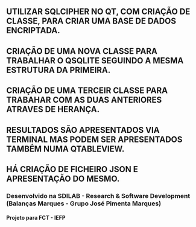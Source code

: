 ## UTILIZAR SQLCIPHER NO QT, COM CRIAÇÃO DE CLASSE, PARA CRIAR UMA BASE DE DADOS ENCRIPTADA.
## CRIAÇÃO DE UMA NOVA CLASSE PARA TRABALHAR O QSQLITE SEGUINDO A MESMA ESTRUTURA DA PRIMEIRA.
## CRIAÇÃO DE UMA TERCEIR CLASSE PARA TRABAHAR COM AS DUAS ANTERIORES ATRAVES DE HERANÇA.



## RESULTADOS SÃO APRESENTADOS VIA TERMINAL MAS PODEM SER APRESENTADOS TAMBÉM NUMA QTABLEVIEW.
## HÁ CRIAÇÃO DE FICHEIRO JSON E APRESENTAÇÃO DO MESMO. 

### Desenvolvido na SDILAB - Research & Software Development (Balanças Marques - Grupo José Pimenta Marques)
#### Projeto para FCT - IEFP
